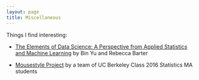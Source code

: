 ```yaml
---
layout: page
title: Miscellaneous
---
```


Things I find interesting:

* <a href = "http://rlbarter.github.io/Stat_Models_Book/">The Elements of Data Science: A Perspective from Applied Statistics and Machine Learning</a> by Bin Yu and Rebecca Barter

* [Mousestyle Project](http://berkeley-stat222.github.io/mousestyles/) by a team of UC Berkeley Class 2016 Statistics MA students

